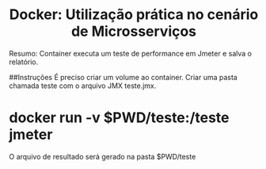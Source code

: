<h1 align="center"> Docker: Utilização prática no cenário de Microsserviços </h1>



Resumo:
Container executa um teste de performance em Jmeter e salva o relatório.

##Instruções
É preciso criar um volume ao container.
Criar uma pasta chamada teste com o arquivo JMX teste.jmx.

# docker run -v $PWD/teste:/teste jmeter

O arquivo de resultado será gerado na pasta $PWD/teste 